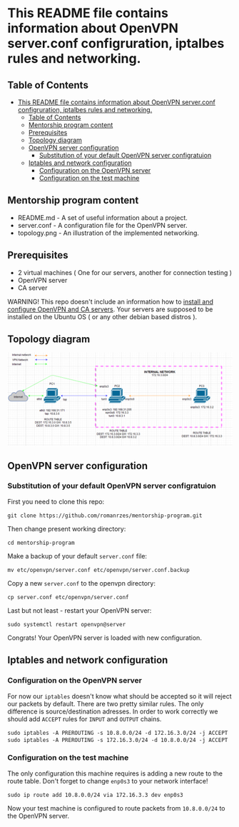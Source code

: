 # This README file contains information about OpenVPN server.conf configruration, iptalbes rules and networking.

## Table of Contents
<!-- TOC -->

- [This README file contains information about OpenVPN server.conf configruration, iptalbes rules and networking.](#this-readme-file-contains-information-about-openvpn-serverconf-configruration-iptalbes-rules-and-networking)
    - [Table of Contents](#table-of-contents)
    - [Mentorship program content](#mentorship-program-content)
    - [Prerequisites](#prerequisites)
    - [Topology diagram](#topology-diagram)
    - [OpenVPN server configuration](#openvpn-server-configuration)
        - [Substitution of your default OpenVPN server configratuion](#substitution-of-your-default-openvpn-server-configratuion)
    - [Iptables and network configuration](#iptables-and-network-configuration)
        - [Configuration on the OpenVPN server](#configuration-on-the-openvpn-server)
        - [Configuration on the test machine](#configuration-on-the-test-machine)

<!-- /TOC -->
## Mentorship program content

* README.md - A set of useful information about a project.
* server.conf - A configuration file for the OpenVPN server.
* topology.png - An illustration of the implemented networking.

## Prerequisites

* 2 virtual machines ( One for our servers, another for connection testing )
* OpenVPN server
* CA server

WARNING! This repo doesn't include an information how to [install and configure OpenVPN and CA servers](https://www.digitalocean.com/community/tutorials/how-to-set-up-an-openvpn-server-on-ubuntu-18-04). Your servers are supposed to be installed on the Ubuntu OS ( or any other debian based distros ).

## Topology diagram

![Topology](topology.png)

## OpenVPN server configuration

### Substitution of your default OpenVPN server configratuion

First you need to clone this repo:

```
git clone https://github.com/romanrzes/mentorship-program.git
```

Then change present working directory:

```
cd mentorship-program
```

Make a backup of your default `server.conf` file:

```
mv etc/openvpn/server.conf etc/openvpn/server.conf.backup
```

Copy a new `server.conf` to the openvpn directory:

```
cp server.conf etc/openvpn/server.conf
```

Last but not least - restart your OpenVPN server:

```
sudo systemctl restart openvpn@server
```

Congrats! Your OpenVPN server is loaded with new configuration.

## Iptables and network configuration

### Configuration on the OpenVPN server

For now our `iptables` doesn't know what should be accepted so it will reject our packets by default. There are two pretty similar rules. The only difference is source/destination adresses. In order to work correctly we should add `ACCEPT` rules for `INPUT` and `OUTPUT` chains.

```
sudo iptables -A PREROUTING -s 10.8.0.0/24 -d 172.16.3.0/24 -j ACCEPT
sudo iptables -A PREROUTING -s 172.16.3.0/24 -d 10.8.0.0/24 -j ACCEPT
```

### Configuration on the test machine

The only configuration this machine requires is adding a new route to the route table. Don't forget to change `enp0s3` to your network interface!

```
sudo ip route add 10.8.0.0/24 via 172.16.3.3 dev enp0s3
```

Now your test machine is configured to route packets from `10.8.0.0/24` to the OpenVPN server.

